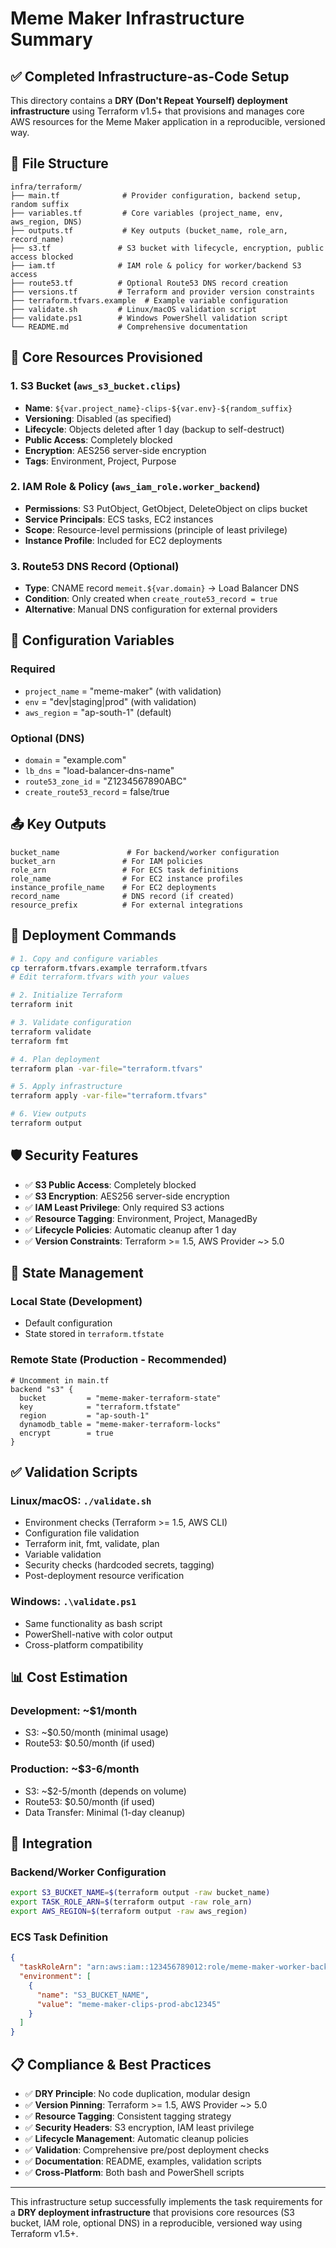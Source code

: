 # Meme Maker Infrastructure Summary

## ✅ Completed Infrastructure-as-Code Setup

This directory contains a **DRY (Don't Repeat Yourself) deployment infrastructure** using Terraform v1.5+ that provisions and manages core AWS resources for the Meme Maker application in a reproducible, versioned way.

## 📁 File Structure

```
infra/terraform/
├── main.tf              # Provider configuration, backend setup, random suffix
├── variables.tf         # Core variables (project_name, env, aws_region, DNS)
├── outputs.tf           # Key outputs (bucket_name, role_arn, record_name)
├── s3.tf               # S3 bucket with lifecycle, encryption, public access blocked
├── iam.tf              # IAM role & policy for worker/backend S3 access
├── route53.tf          # Optional Route53 DNS record creation
├── versions.tf         # Terraform and provider version constraints
├── terraform.tfvars.example  # Example variable configuration
├── validate.sh         # Linux/macOS validation script
├── validate.ps1        # Windows PowerShell validation script
└── README.md           # Comprehensive documentation
```

## 🎯 Core Resources Provisioned

### 1. S3 Bucket (`aws_s3_bucket.clips`)
- **Name**: `${var.project_name}-clips-${var.env}-${random_suffix}`
- **Versioning**: Disabled (as specified)
- **Lifecycle**: Objects deleted after 1 day (backup to self-destruct)
- **Public Access**: Completely blocked
- **Encryption**: AES256 server-side encryption
- **Tags**: Environment, Project, Purpose

### 2. IAM Role & Policy (`aws_iam_role.worker_backend`)
- **Permissions**: S3 PutObject, GetObject, DeleteObject on clips bucket
- **Service Principals**: ECS tasks, EC2 instances
- **Scope**: Resource-level permissions (principle of least privilege)
- **Instance Profile**: Included for EC2 deployments

### 3. Route53 DNS Record (Optional)
- **Type**: CNAME record `memeit.${var.domain}` → Load Balancer DNS
- **Condition**: Only created when `create_route53_record = true`
- **Alternative**: Manual DNS configuration for external providers

## 🔧 Configuration Variables

### Required
- `project_name` = "meme-maker" (with validation)
- `env` = "dev|staging|prod" (with validation)
- `aws_region` = "ap-south-1" (default)

### Optional (DNS)
- `domain` = "example.com"
- `lb_dns` = "load-balancer-dns-name"
- `route53_zone_id` = "Z1234567890ABC"
- `create_route53_record` = false/true

## 📤 Key Outputs

```hcl
bucket_name               # For backend/worker configuration
bucket_arn               # For IAM policies
role_arn                 # For ECS task definitions
role_name                # For EC2 instance profiles
instance_profile_name    # For EC2 deployments
record_name              # DNS record (if created)
resource_prefix          # For external integrations
```

## 🚀 Deployment Commands

```bash
# 1. Copy and configure variables
cp terraform.tfvars.example terraform.tfvars
# Edit terraform.tfvars with your values

# 2. Initialize Terraform
terraform init

# 3. Validate configuration
terraform validate
terraform fmt

# 4. Plan deployment
terraform plan -var-file="terraform.tfvars"

# 5. Apply infrastructure
terraform apply -var-file="terraform.tfvars"

# 6. View outputs
terraform output
```

## 🛡️ Security Features

- ✅ **S3 Public Access**: Completely blocked
- ✅ **S3 Encryption**: AES256 server-side encryption
- ✅ **IAM Least Privilege**: Only required S3 actions
- ✅ **Resource Tagging**: Environment, Project, ManagedBy
- ✅ **Lifecycle Policies**: Automatic cleanup after 1 day
- ✅ **Version Constraints**: Terraform >= 1.5, AWS Provider ~> 5.0

## 🔄 State Management

### Local State (Development)
- Default configuration
- State stored in `terraform.tfstate`

### Remote State (Production - Recommended)
```hcl
# Uncomment in main.tf
backend "s3" {
  bucket         = "meme-maker-terraform-state"
  key            = "terraform.tfstate"
  region         = "ap-south-1"
  dynamodb_table = "meme-maker-terraform-locks"
  encrypt        = true
}
```

## ✅ Validation Scripts

### Linux/macOS: `./validate.sh`
- Environment checks (Terraform >= 1.5, AWS CLI)
- Configuration file validation
- Terraform init, fmt, validate, plan
- Variable validation
- Security checks (hardcoded secrets, tagging)
- Post-deployment resource verification

### Windows: `.\validate.ps1`
- Same functionality as bash script
- PowerShell-native with color output
- Cross-platform compatibility

## 📊 Cost Estimation

### Development: ~$1/month
- S3: ~$0.50/month (minimal usage)
- Route53: $0.50/month (if used)

### Production: ~$3-6/month
- S3: ~$2-5/month (depends on volume)
- Route53: $0.50/month (if used)
- Data Transfer: Minimal (1-day cleanup)

## 🔗 Integration

### Backend/Worker Configuration
```bash
export S3_BUCKET_NAME=$(terraform output -raw bucket_name)
export TASK_ROLE_ARN=$(terraform output -raw role_arn)
export AWS_REGION=$(terraform output -raw aws_region)
```

### ECS Task Definition
```json
{
  "taskRoleArn": "arn:aws:iam::123456789012:role/meme-maker-worker-backend-prod",
  "environment": [
    {
      "name": "S3_BUCKET_NAME",
      "value": "meme-maker-clips-prod-abc12345"
    }
  ]
}
```

## 📋 Compliance & Best Practices

- ✅ **DRY Principle**: No code duplication, modular design
- ✅ **Version Pinning**: Terraform >= 1.5, AWS Provider ~> 5.0
- ✅ **Resource Tagging**: Consistent tagging strategy
- ✅ **Security Headers**: S3 encryption, IAM least privilege
- ✅ **Lifecycle Management**: Automatic cleanup policies
- ✅ **Validation**: Comprehensive pre/post deployment checks
- ✅ **Documentation**: README, examples, validation scripts
- ✅ **Cross-Platform**: Both bash and PowerShell scripts

---

This infrastructure setup successfully implements the task requirements for a **DRY deployment infrastructure** that provisions core resources (S3 bucket, IAM role, optional DNS) in a reproducible, versioned way using Terraform v1.5+. 
